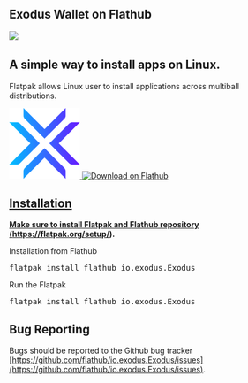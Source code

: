 ## Exodus Wallet on Flathub
[<img src="https://www.exodus.io/desktop/img/portfolio-lsize.png" >](https://flathub.org/apps/details/io.exodus.Exodus)

## A simple way to install apps on Linux.
Flatpak allows Linux user to install applications across multiball distributions.

<p align="left">
    <a href="https://www.exodus.io/">
        <img src="https://raw.githubusercontent.com/flathub/io.exodus.Exodus/master/io.exodus.Exodus-128x128.png">
    </a>
    <a href='https://flathub.org/apps/details/io.exodus.Exodus'><img width='375' alt='Download on Flathub' src='https://flathub.org/assets/badges/flathub-badge-en.png'/>
</p>

## Installation

**Make sure to install Flatpak and Flathub repository (https://flatpak.org/setup/).**

Installation from Flathub
<pre>flatpak install flathub io.exodus.Exodus</pre>

Run the Flatpak
<pre>flatpak install flathub io.exodus.Exodus</pre>


## Bug Reporting

Bugs should be reported to the Github bug tracker [https://github.com/flathub/io.exodus.Exodus/issues](https://github.com/flathub/io.exodus.Exodus/issues).
